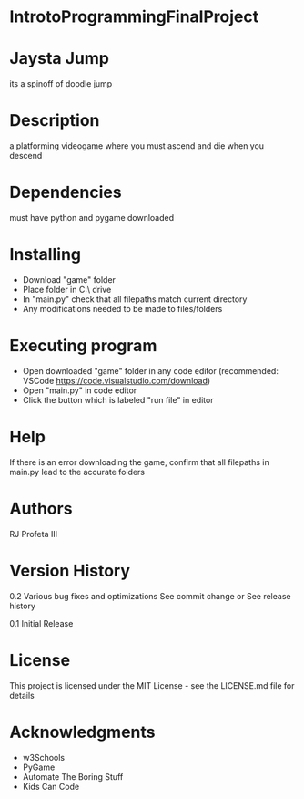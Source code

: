 # IntrotoProgrammingFinalProject
# Jaysta Jump
its a spinoff of doodle jump

# Description
a platforming videogame where you must ascend and die when you descend

# Dependencies
must have python and pygame downloaded

# Installing
- Download "game" folder
- Place folder in C:\ drive
- In "main.py" check that all filepaths match current directory
- Any modifications needed to be made to files/folders

# Executing program
- Open downloaded "game" folder in any code editor (recommended: VSCode https://code.visualstudio.com/download)
- Open "main.py" in code editor
- Click the button which is labeled "run file" in editor

# Help
If there is an error downloading the game, confirm that all filepaths in main.py lead to the accurate folders

# Authors
RJ Profeta III

# Version History
0.2
Various bug fixes and optimizations
See commit change or See release history

0.1
Initial Release

# License
This project is licensed under the MIT License - see the LICENSE.md file for details

# Acknowledgments
- w3Schools
- PyGame
- Automate The Boring Stuff
- Kids Can Code
